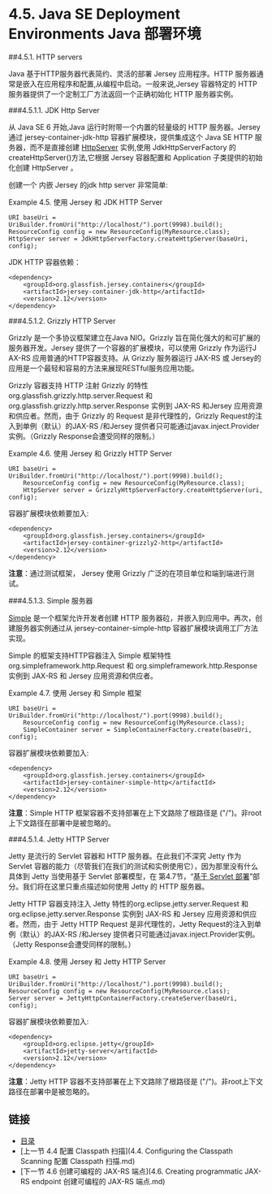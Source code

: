 4.5. Java SE Deployment Environments Java 部署环境
========================

##4.5.1. HTTP servers

Java 基于HTTP服务器代表简约、灵活的部署 Jersey 应用程序。HTTP 服务器通常是嵌入在应用程序和配置,从编程中启动。一般来说,Jersey 容器特定的 HTTP 服务器提供了一个定制工厂方法返回一个正确初始化 HTTP 服务器实例。

###4.5.1.1. JDK Http Server

从 Java SE 6 开始,Java 运行时附带一个内置的轻量级的 HTTP 服务器。Jersey 通过  jersey-container-jdk-http 容器扩展模块，提供集成这个 Java SE HTTP 服务器，而不是直接创建 [HttpServer](http://docs.oracle.com/javase/6/docs/jre/api/net/httpserver/spec/com/sun/net/httpserver/HttpServer.html) 实例,使用 JdkHttpServerFactory 的 createHttpServer()方法,它根据 Jersey 容器配置和 Application 子类提供的初始化创建 HttpServer 。

创建一个 内嵌 Jersey 的jdk http server 非常简单:

Example 4.5. 使用 Jersey 和 JDK HTTP Server

	URI baseUri = UriBuilder.fromUri("http://localhost/").port(9998).build();
	ResourceConfig config = new ResourceConfig(MyResource.class);
	HttpServer server = JdkHttpServerFactory.createHttpServer(baseUri, config);

JDK HTTP 容器依赖：

	<dependency>
	    <groupId>org.glassfish.jersey.containers</groupId>
	    <artifactId>jersey-container-jdk-http</artifactId>
	    <version>2.12</version>
	</dependency>

###4.5.1.2. Grizzly HTTP Server

Grizzly 是一个多协议框架建立在Java NIO。Grizzly 旨在简化强大的和可扩展的服务器开发。Jersey 提供了一个容器的扩展模块，可以使用 Grizzly 作为运行J AX-RS 应用普通的HTTP容器支持。从 Grizzly 服务器运行 JAX-RS 或 Jersey的应用是一个最轻和容易的方法来展现RESTful服务应用功能。

Grizzly 容器支持 HTTP 注射 Grizzly 的特性 org.glassfish.grizzly.http.server.Request 和org.glassfish.grizzly.http.server.Response 实例到 JAX-RS 和Jersey 应用资源和供应者。然而，由于 Grizzly 的 Request 是非代理性的，Grizzly Request的注入到单例（默认）的JAX-RS /和Jersey 提供者只可能通过javax.inject.Provider实例。（Grizzly Response会遭受同样的限制。）

Example 4.6. 使用 Jersey 和 Grizzly HTTP Server

	URI baseUri = UriBuilder.fromUri("http://localhost/").port(9998).build();
	    ResourceConfig config = new ResourceConfig(MyResource.class);
	    HttpServer server = GrizzlyHttpServerFactory.createHttpServer(uri, config);

容器扩展模块依赖要加入:

	<dependency>
	    <groupId>org.glassfish.jersey.containers</groupId>
	    <artifactId>jersey-container-grizzly2-http</artifactId>
	    <version>2.12</version>
	</dependency>

**注意**：通过测试框架， Jersey 使用 Grizzly 广泛的在项目单位和端到端进行测试。

###4.5.1.3. Simple 服务器

[Simple](http://www.simpleframework.org/) 是一个框架允许开发者创建 HTTP 服务器砬，并嵌入到应用中。再次，创建服务器实例通过从  jersey-container-simple-http 容器扩展模块调用工厂方法实现。

Simple 的框架支持HTTP容器注入 Simple 框架特性 org.simpleframework.http.Request 和 org.simpleframework.http.Response 实例到 JAX-RS 和 Jersey 应用资源和供应者。

Example 4.7. 使用 Jersey 和 Simple 框架

	URI baseUri = UriBuilder.fromUri("http://localhost/").port(9998).build();
	    ResourceConfig config = new ResourceConfig(MyResource.class);
	    SimpleContainer server = SimpleContainerFactory.create(baseUri, config);

容器扩展模块依赖要加入:
 
	<dependency>
	    <groupId>org.glassfish.jersey.containers</groupId>
	    <artifactId>jersey-container-simple-http</artifactId>
	    <version>2.12</version>
	</dependency>

**注意**：Simple HTTP 框架容器不支持部署在上下文路除了根路径是 ("/")。非root上下文路径在部署中是被忽略的。

###4.5.1.4. Jetty HTTP Server

Jetty 是流行的 Servlet 容器和 HTTP 服务器。在此我们不深究 Jetty 作为 Servlet 容器的能力（尽管我们在我们的测试和实例使用它），因为那里没有什么具体到 Jetty 当使用基于 Servlet 部署模型，在 第4.7节，“[基于 Servlet 部署](https://jersey.java.net/documentation/latest/deployment.html#deployment.servlet)”部分。我们将在这里只重点描述如何使用 Jetty 的 HTTP 服务器。

Jetty HTTP 容器支持注入 Jetty 特性的org.eclipse.jetty.server.Request 和 org.eclipse.jetty.server.Response 实例到 JAX-RS 和 Jersey 应用资源和供应者。然而，由于 Jetty HTTP Request 是非代理性的，Jetty Request的注入到单例（默认）的JAX-RS /和Jersey 提供者只可能通过javax.inject.Provider实例。（Jetty Response会遭受同样的限制。）

Example 4.8. 使用 Jersey 和 Jetty HTTP Server


	URI baseUri = UriBuilder.fromUri("http://localhost/").port(9998).build();
	ResourceConfig config = new ResourceConfig(MyResource.class);
	Server server = JettyHttpContainerFactory.createServer(baseUri, config);

容器扩展模块依赖要加入:

	<dependency>
	    <groupId>org.eclipse.jetty</groupId>
	    <artifactId>jetty-server</artifactId>
	    <version>2.12</version>
	</dependency>

**注意**：Jetty HTTP 容器不支持部署在上下文路除了根路径是 ("/")。非root上下文路径在部署中是被忽略的。

## 链接
* [目录](../目录.md)
* [上一节 4.4 配置 Classpath 扫描](4.4. Configuring the Classpath Scanning 配置 Classpath 扫描.md)
* [下一节 4.6 创建可编程的 JAX-RS 端点](4.6. Creating programmatic JAX-RS endpoint 创建可编程的 JAX-RS 端点.md)